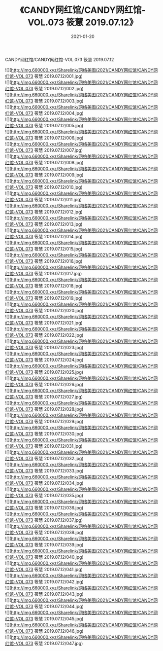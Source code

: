 ﻿---
layout: post
title:  《CANDY网红馆/CANDY网红馆-VOL.073 筱慧 2019.07.12》
date:   2021-01-20
img: http://img.660000.xyz/Sharelink/网络美图/2021/CANDY网红馆/CANDY网红馆-VOL.073 筱慧 2019.07.12/000.jpg
categories: [美女, 清纯, 唯美]
---

CANDY网红馆/CANDY网红馆-VOL.073 筱慧 2019.07.12

 ![](http://img.660000.xyz/Sharelink/网络美图/2021/CANDY网红馆/CANDY网红馆-VOL.073 筱慧 2019.07.12/001.jpg) <br>![](http://img.660000.xyz/Sharelink/网络美图/2021/CANDY网红馆/CANDY网红馆-VOL.073 筱慧 2019.07.12/002.jpg) <br>![](http://img.660000.xyz/Sharelink/网络美图/2021/CANDY网红馆/CANDY网红馆-VOL.073 筱慧 2019.07.12/003.jpg) <br>![](http://img.660000.xyz/Sharelink/网络美图/2021/CANDY网红馆/CANDY网红馆-VOL.073 筱慧 2019.07.12/004.jpg) <br>![](http://img.660000.xyz/Sharelink/网络美图/2021/CANDY网红馆/CANDY网红馆-VOL.073 筱慧 2019.07.12/005.jpg) <br>![](http://img.660000.xyz/Sharelink/网络美图/2021/CANDY网红馆/CANDY网红馆-VOL.073 筱慧 2019.07.12/006.jpg) <br>![](http://img.660000.xyz/Sharelink/网络美图/2021/CANDY网红馆/CANDY网红馆-VOL.073 筱慧 2019.07.12/007.jpg) <br>![](http://img.660000.xyz/Sharelink/网络美图/2021/CANDY网红馆/CANDY网红馆-VOL.073 筱慧 2019.07.12/008.jpg) <br>![](http://img.660000.xyz/Sharelink/网络美图/2021/CANDY网红馆/CANDY网红馆-VOL.073 筱慧 2019.07.12/009.jpg) <br>![](http://img.660000.xyz/Sharelink/网络美图/2021/CANDY网红馆/CANDY网红馆-VOL.073 筱慧 2019.07.12/010.jpg) <br>![](http://img.660000.xyz/Sharelink/网络美图/2021/CANDY网红馆/CANDY网红馆-VOL.073 筱慧 2019.07.12/011.jpg) <br>![](http://img.660000.xyz/Sharelink/网络美图/2021/CANDY网红馆/CANDY网红馆-VOL.073 筱慧 2019.07.12/012.jpg) <br>![](http://img.660000.xyz/Sharelink/网络美图/2021/CANDY网红馆/CANDY网红馆-VOL.073 筱慧 2019.07.12/013.jpg) <br>![](http://img.660000.xyz/Sharelink/网络美图/2021/CANDY网红馆/CANDY网红馆-VOL.073 筱慧 2019.07.12/014.jpg) <br>![](http://img.660000.xyz/Sharelink/网络美图/2021/CANDY网红馆/CANDY网红馆-VOL.073 筱慧 2019.07.12/015.jpg) <br>![](http://img.660000.xyz/Sharelink/网络美图/2021/CANDY网红馆/CANDY网红馆-VOL.073 筱慧 2019.07.12/016.jpg) <br>![](http://img.660000.xyz/Sharelink/网络美图/2021/CANDY网红馆/CANDY网红馆-VOL.073 筱慧 2019.07.12/017.jpg) <br>![](http://img.660000.xyz/Sharelink/网络美图/2021/CANDY网红馆/CANDY网红馆-VOL.073 筱慧 2019.07.12/018.jpg) <br>![](http://img.660000.xyz/Sharelink/网络美图/2021/CANDY网红馆/CANDY网红馆-VOL.073 筱慧 2019.07.12/019.jpg) <br>![](http://img.660000.xyz/Sharelink/网络美图/2021/CANDY网红馆/CANDY网红馆-VOL.073 筱慧 2019.07.12/020.jpg) <br>![](http://img.660000.xyz/Sharelink/网络美图/2021/CANDY网红馆/CANDY网红馆-VOL.073 筱慧 2019.07.12/021.jpg) <br>![](http://img.660000.xyz/Sharelink/网络美图/2021/CANDY网红馆/CANDY网红馆-VOL.073 筱慧 2019.07.12/022.jpg) <br>![](http://img.660000.xyz/Sharelink/网络美图/2021/CANDY网红馆/CANDY网红馆-VOL.073 筱慧 2019.07.12/023.jpg) <br>![](http://img.660000.xyz/Sharelink/网络美图/2021/CANDY网红馆/CANDY网红馆-VOL.073 筱慧 2019.07.12/024.jpg) <br>![](http://img.660000.xyz/Sharelink/网络美图/2021/CANDY网红馆/CANDY网红馆-VOL.073 筱慧 2019.07.12/025.jpg) <br>![](http://img.660000.xyz/Sharelink/网络美图/2021/CANDY网红馆/CANDY网红馆-VOL.073 筱慧 2019.07.12/026.jpg) <br>![](http://img.660000.xyz/Sharelink/网络美图/2021/CANDY网红馆/CANDY网红馆-VOL.073 筱慧 2019.07.12/027.jpg) <br>![](http://img.660000.xyz/Sharelink/网络美图/2021/CANDY网红馆/CANDY网红馆-VOL.073 筱慧 2019.07.12/028.jpg) <br>![](http://img.660000.xyz/Sharelink/网络美图/2021/CANDY网红馆/CANDY网红馆-VOL.073 筱慧 2019.07.12/029.jpg) <br>![](http://img.660000.xyz/Sharelink/网络美图/2021/CANDY网红馆/CANDY网红馆-VOL.073 筱慧 2019.07.12/030.jpg) <br>![](http://img.660000.xyz/Sharelink/网络美图/2021/CANDY网红馆/CANDY网红馆-VOL.073 筱慧 2019.07.12/031.jpg) <br>![](http://img.660000.xyz/Sharelink/网络美图/2021/CANDY网红馆/CANDY网红馆-VOL.073 筱慧 2019.07.12/032.jpg) <br>![](http://img.660000.xyz/Sharelink/网络美图/2021/CANDY网红馆/CANDY网红馆-VOL.073 筱慧 2019.07.12/033.jpg) <br>![](http://img.660000.xyz/Sharelink/网络美图/2021/CANDY网红馆/CANDY网红馆-VOL.073 筱慧 2019.07.12/034.jpg) <br>![](http://img.660000.xyz/Sharelink/网络美图/2021/CANDY网红馆/CANDY网红馆-VOL.073 筱慧 2019.07.12/035.jpg) <br>![](http://img.660000.xyz/Sharelink/网络美图/2021/CANDY网红馆/CANDY网红馆-VOL.073 筱慧 2019.07.12/036.jpg) <br>![](http://img.660000.xyz/Sharelink/网络美图/2021/CANDY网红馆/CANDY网红馆-VOL.073 筱慧 2019.07.12/037.jpg) <br>![](http://img.660000.xyz/Sharelink/网络美图/2021/CANDY网红馆/CANDY网红馆-VOL.073 筱慧 2019.07.12/038.jpg) <br>![](http://img.660000.xyz/Sharelink/网络美图/2021/CANDY网红馆/CANDY网红馆-VOL.073 筱慧 2019.07.12/039.jpg) <br>![](http://img.660000.xyz/Sharelink/网络美图/2021/CANDY网红馆/CANDY网红馆-VOL.073 筱慧 2019.07.12/040.jpg) <br>![](http://img.660000.xyz/Sharelink/网络美图/2021/CANDY网红馆/CANDY网红馆-VOL.073 筱慧 2019.07.12/041.jpg) <br>![](http://img.660000.xyz/Sharelink/网络美图/2021/CANDY网红馆/CANDY网红馆-VOL.073 筱慧 2019.07.12/042.jpg) <br>![](http://img.660000.xyz/Sharelink/网络美图/2021/CANDY网红馆/CANDY网红馆-VOL.073 筱慧 2019.07.12/043.jpg) <br>![](http://img.660000.xyz/Sharelink/网络美图/2021/CANDY网红馆/CANDY网红馆-VOL.073 筱慧 2019.07.12/044.jpg) <br>![](http://img.660000.xyz/Sharelink/网络美图/2021/CANDY网红馆/CANDY网红馆-VOL.073 筱慧 2019.07.12/045.jpg) <br>![](http://img.660000.xyz/Sharelink/网络美图/2021/CANDY网红馆/CANDY网红馆-VOL.073 筱慧 2019.07.12/046.jpg) <br>![](http://img.660000.xyz/Sharelink/网络美图/2021/CANDY网红馆/CANDY网红馆-VOL.073 筱慧 2019.07.12/047.jpg) <br>